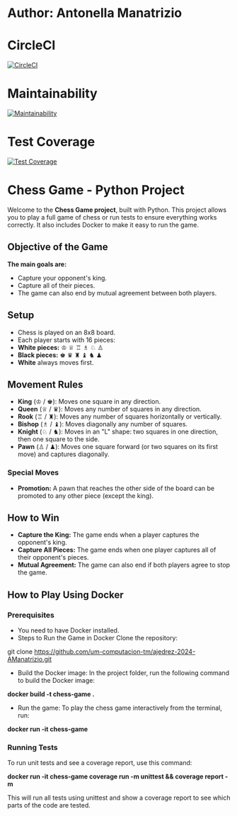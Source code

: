 # Author: Antonella Manatrizio 


# CircleCI
[![CircleCI](https://dl.circleci.com/status-badge/img/gh/um-computacion-tm/ajedrez-2024-AManatrizio/tree/main.svg?style=svg)](https://dl.circleci.com/status-badge/redirect/gh/um-computacion-tm/ajedrez-2024-AManatrizio/tree/main)

# Maintainability
[![Maintainability](https://api.codeclimate.com/v1/badges/5399d708fab4616dfa19/maintainability)](https://codeclimate.com/github/um-computacion-tm/ajedrez-2024-AManatrizio/maintainability)

# Test Coverage
[![Test Coverage](https://api.codeclimate.com/v1/badges/5399d708fab4616dfa19/test_coverage)](https://codeclimate.com/github/um-computacion-tm/ajedrez-2024-AManatrizio/test_coverage)



# Chess Game - Python Project

Welcome to the **Chess Game project**, built with Python. This project allows you to play a full game of chess or run tests to ensure everything works correctly. It also includes Docker to make it easy to run the game.

## Objective of the Game
**The main goals are:**
- Capture your opponent's king.
- Capture all of their pieces.
- The game can also end by mutual agreement between both players.

## Setup
- Chess is played on an 8x8 board.
- Each player starts with 16 pieces:
- **White pieces:** ♔ ♕ ♖ ♗ ♘ ♙
- **Black pieces:** ♚ ♛ ♜ ♝ ♞ ♟
- **White** always moves first.

## Movement Rules
- **King** (♔ / ♚): Moves one square in any direction.
- **Queen** (♕ / ♛): Moves any number of squares in any direction.
- **Rook** (♖ / ♜): Moves any number of squares horizontally or vertically.
- **Bishop** (♗ / ♝): Moves diagonally any number of squares.
- **Knight** (♘ / ♞): Moves in an "L" shape: two squares in one direction, then one square to the side.
- **Pawn** (♙ / ♟): Moves one square forward (or two squares on its first move) and captures diagonally.

### Special Moves
- **Promotion:** A pawn that reaches the other side of the board can be promoted to any other piece (except the king).

## How to Win
- **Capture the King:** The game ends when a player captures the opponent's king.
- **Capture All Pieces:** The game ends when one player captures all of their opponent's pieces.
- **Mutual Agreement:** The game can also end if both players agree to stop the game.

## How to Play Using Docker
### Prerequisites
- You need to have Docker installed.
- Steps to Run the Game in Docker
Clone the repository:

git clone https://github.com/um-computacion-tm/ajedrez-2024-AManatrizio.git
- Build the Docker image: In the project folder, run the following command to build the Docker image:

**docker build -t chess-game .**

- Run the game: To play the chess game interactively from the terminal, run:

**docker run -it chess-game**

### Running Tests
To run unit tests and see a coverage report, use this command:

**docker run -it chess-game coverage run -m unittest && coverage report -m**

This will run all tests using unittest and show a coverage report to see which parts of the code are tested.